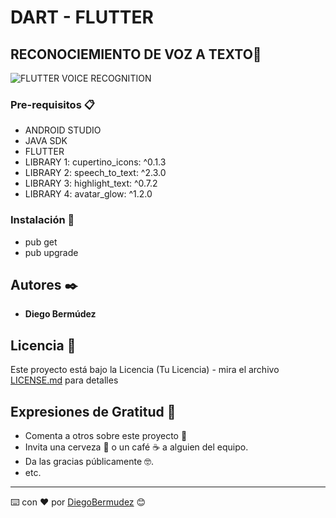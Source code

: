 # DART - FLUTTER




## RECONOCIEMIENTO DE VOZ A TEXTO🚀





![FLUTTER VOICE RECOGNITION](https://user-images.githubusercontent.com/22797982/101290810-1e86bc00-37ca-11eb-9d8c-29b57c247f3e.jpeg)


### Pre-requisitos 📋



* ANDROID STUDIO
* JAVA SDK
* FLUTTER
* LIBRARY 1: cupertino_icons: ^0.1.3
* LIBRARY 2: speech_to_text: ^2.3.0
* LIBRARY 3: highlight_text: ^0.7.2
* LIBRARY 4: avatar_glow: ^1.2.0




### Instalación 🔧


* pub get
* pub upgrade


## Autores ✒️

* **Diego Bermúdez**


## Licencia 📄

Este proyecto está bajo la Licencia (Tu Licencia) - mira el archivo [LICENSE.md](LICENSE.md) para detalles

## Expresiones de Gratitud 🎁

* Comenta a otros sobre este proyecto 📢
* Invita una cerveza 🍺 o un café ☕ a alguien del equipo. 
* Da las gracias públicamente 🤓.
* etc.



---
⌨️ con ❤️ por [DiegoBermudez](https://github.com/aadiegoaa96) 😊
